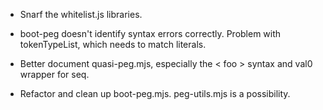 * Snarf the whitelist.js libraries.

* boot-peg doesn't identify syntax errors correctly.  Problem with tokenTypeList, which needs to match literals.

* Better document quasi-peg.mjs, especially the < foo > syntax and val0 wrapper for seq.

* Refactor and clean up boot-peg.mjs.  peg-utils.mjs is a possibility.



